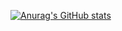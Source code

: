 
[![Anurag's GitHub stats](https://github-readme-stats.vercel.app/api?username=jiubaoyibao)](https://github.com/anuraghazra/github-readme-stats)
